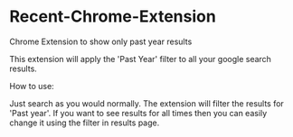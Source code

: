 # Recent-Chrome-Extension
Chrome Extension to show only past year results

This extension will apply the 'Past Year' filter to all your google search results. 

How to use:

Just search as you would normally. The extension will filter the results for 'Past year'. If you want to see results for all times then you can easily change it using the filter in results page.
